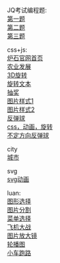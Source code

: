 
JQ考试编程题:<br/>
[第一题](http://jinyuezhong.github.io/考试大题/10-12-考试.html)<br/>
[第二题](http://jinyuezhong.github.io/考试大题/10-12-考试2.html)<br/>
[第三题](http://jinyuezhong.github.io/考试大题/10-12-考试3.html)<br/>


css+js:<br/>
[炉石官网首页](http://jinyuezhong.github.io/css.js/lushi/lushi.html)<br/>
[农业发展](http://jinyuezhong.github.io/Agricultural/html/Home.html)<br/>
[3D旋转](http://jinyuezhong.github.io/css.js/lianshi/3Dxuanzhuan.html)<br/>
[旋转文本](http://jinyuezhong.github.io/css.js/lianshi/旋转跳跃我闭着眼.html)<br/>
[抽奖](http://jinyuezhong.github.io/css.js/lianshi/chojian)<br/>
[图片样式1](http://jinyuezhong.github.io/css.js/lianshi/tupianscript.html)<br/>
[图片样式2](http://jinyuezhong.github.io/css.js/lianshi/tupianyanshi+css.html)<br/>
[反弹球](http://jinyuezhong.github.io/css.js/tantiao.html)<br/>
[css，动画，旋转](http://jinyuezhong.github.io/css.js/lianshi/10-2-transform.html)<br/>
[不定方向反弹球](http://jinyuezhong.github.io/css.js/lianshi/fangtangqiu.html)<br/>

city<br/>
[城市](http://jinyuezhong.github.io/city/cityxuan.html)<br/>

svg<br/>
[svg动画](http://jinyuezhong.github.io/svg/10-4-SVG.html)<br/>

luan:<br/>
[图形选择](http://jinyuezhong.github.io/luan/图形选择.html)<br/>
[图片分割](http://jinyuezhong.github.io/luan/图片分割.html)<br/>
[菜单选择](http://jinyuezhong.github.io/luan/菜单选择.html)<br/>
[飞机大战](http://jinyuezhong.github.io/luan/飞机大战.html)<br/>
[图片放大镜](http://jinyuezhong.github.io/luan/图片放大镜.html)<br/>
[轮播图](http://jinyuezhong.github.io/luan/轮播图.html)<br/>
[小车跑路](http://jinyuezhong.github.io/luan/小车跑路.html)<br/>
